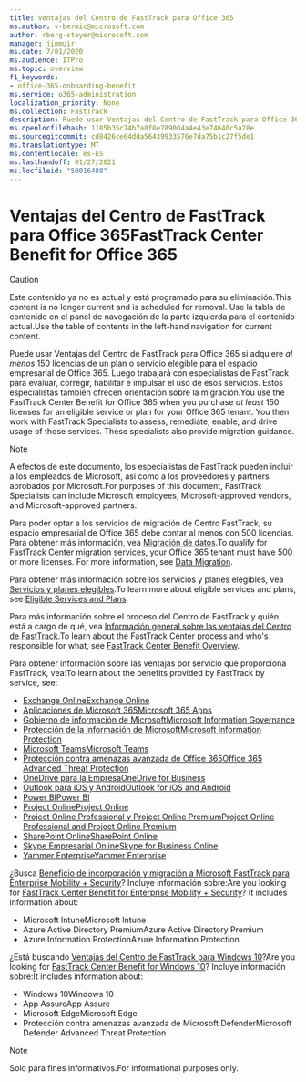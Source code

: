 ```yaml
---
title: Ventajas del Centro de FastTrack para Office 365
ms.author: v-bermic@microsoft.com
author: rberg-steyer@microsoft.com
manager: jimmuir
ms.date: 7/01/2020
ms.audience: ITPro
ms.topic: overview
f1_keywords:
- office-365-onboarding-benefit
ms.service: o365-administration
localization_priority: None
ms.collection: FastTrack
description: Puede usar Ventajas del Centro de FastTrack para Office 365 si adquiere al menos 150 licencias de un plan o servicio elegible para el espacio empresarial de Office 365. Luego trabajará con especialistas de FastTrack para evaluar, corregir, habilitar e impulsar el uso de esos servicios. Estos especialistas también ofrecen orientación sobre la migración.
ms.openlocfilehash: 1185b35c74b7a8f8e789004a4e43e74640c5a28e
ms.sourcegitcommit: cd8426ce64dda56439933576e7da75b1c27f5de1
ms.translationtype: MT
ms.contentlocale: es-ES
ms.lasthandoff: 01/27/2021
ms.locfileid: "50016488"
---
```

# <a name="fasttrack-center-benefit-for-office-365"></a><span data-ttu-id="877ab-105">Ventajas del Centro de FastTrack para Office 365</span><span class="sxs-lookup"><span data-stu-id="877ab-105">FastTrack Center Benefit for Office 365</span></span>

> [!CAUTION]
> <span data-ttu-id="877ab-106">Este contenido ya no es actual y está programado para su eliminación.</span><span class="sxs-lookup"><span data-stu-id="877ab-106">This content is no longer current and is scheduled for removal.</span></span> <span data-ttu-id="877ab-107">Use la tabla de contenido en el panel de navegación de la parte izquierda para el contenido actual.</span><span class="sxs-lookup"><span data-stu-id="877ab-107">Use the table of contents in the left-hand navigation for current content.</span></span>

<span data-ttu-id="877ab-p103">Puede usar Ventajas del Centro de FastTrack para Office 365 si adquiere *al menos* 150 licencias de un plan o servicio elegible para el espacio empresarial de Office 365. Luego trabajará con especialistas de FastTrack para evaluar, corregir, habilitar e impulsar el uso de esos servicios. Estos especialistas también ofrecen orientación sobre la migración.</span><span class="sxs-lookup"><span data-stu-id="877ab-p103">You use the FastTrack Center Benefit for Office 365 when you purchase  *at least*  150 licenses for an eligible service or plan for your Office 365 tenant. You then work with FastTrack Specialists to assess, remediate, enable, and drive usage of those services. These specialists also provide migration guidance.</span></span> 
  
> [!NOTE]
> <span data-ttu-id="877ab-111">A efectos de este documento, los especialistas de FastTrack pueden incluir a los empleados de Microsoft, así como a los proveedores y partners aprobados por Microsoft.</span><span class="sxs-lookup"><span data-stu-id="877ab-111">For purposes of this document, FastTrack Specialists can include Microsoft employees, Microsoft-approved vendors, and Microsoft-approved partners.</span></span> 
  
<span data-ttu-id="877ab-p104">Para poder optar a los servicios de migración de Centro FastTrack, su espacio empresarial de Office 365 debe contar al menos con 500 licencias. Para obtener más información, vea [Migración de datos](O365-data-migration.md).</span><span class="sxs-lookup"><span data-stu-id="877ab-p104">To qualify for FastTrack Center migration services, your Office 365 tenant must have 500 or more licenses. For more information, see [Data Migration](O365-data-migration.md).</span></span>
  
<span data-ttu-id="877ab-114">Para obtener más información sobre los servicios y planes elegibles, vea [Servicios y planes elegibles](M365-eligible-services-and-plans.md).</span><span class="sxs-lookup"><span data-stu-id="877ab-114">To learn more about eligible services and plans, see [Eligible Services and Plans](M365-eligible-services-and-plans.md).</span></span>
  
<span data-ttu-id="877ab-115">Para más información sobre el proceso del Centro de FastTrack y quién está a cargo de qué, vea [Información general sobre las ventajas del Centro de FastTrack](O365-fasttrack-benefit-overview.md).</span><span class="sxs-lookup"><span data-stu-id="877ab-115">To learn about the FastTrack Center process and who's responsible for what, see [FastTrack Center Benefit Overview](O365-fasttrack-benefit-overview.md).</span></span>

<span data-ttu-id="877ab-116">Para obtener información sobre las ventajas por servicio que proporciona FastTrack, vea:</span><span class="sxs-lookup"><span data-stu-id="877ab-116">To learn about the benefits provided by FastTrack by service, see:</span></span>

- [<span data-ttu-id="877ab-117">Exchange Online</span><span class="sxs-lookup"><span data-stu-id="877ab-117">Exchange Online</span></span>](O365-fasttrack-responsibilities.md#exchange-online)
- [<span data-ttu-id="877ab-118">Aplicaciones de Microsoft 365</span><span class="sxs-lookup"><span data-stu-id="877ab-118">Microsoft 365 Apps</span></span>](O365-fasttrack-responsibilities.md#microsoft-365-apps)
- [<span data-ttu-id="877ab-119">Gobierno de información de Microsoft</span><span class="sxs-lookup"><span data-stu-id="877ab-119">Microsoft Information Governance</span></span>](O365-fasttrack-responsibilities.md#microsoft-information-governance)
- [<span data-ttu-id="877ab-120">Protección de la información de Microsoft</span><span class="sxs-lookup"><span data-stu-id="877ab-120">Microsoft Information Protection</span></span>](O365-fasttrack-responsibilities.md#microsoft-information-protection)
- [<span data-ttu-id="877ab-121">Microsoft Teams</span><span class="sxs-lookup"><span data-stu-id="877ab-121">Microsoft Teams</span></span>](O365-fasttrack-responsibilities.md#microsoft-teams)
- [<span data-ttu-id="877ab-122">Protección contra amenazas avanzada de Office 365</span><span class="sxs-lookup"><span data-stu-id="877ab-122">Office 365 Advanced Threat Protection</span></span>](O365-fasttrack-responsibilities.md#office-365-advanced-threat-protection)
- [<span data-ttu-id="877ab-123">OneDrive para la Empresa</span><span class="sxs-lookup"><span data-stu-id="877ab-123">OneDrive for Business</span></span>](O365-fasttrack-responsibilities.md#onedrive-for-business)
- [<span data-ttu-id="877ab-124">Outlook para iOS y Android</span><span class="sxs-lookup"><span data-stu-id="877ab-124">Outlook for iOS and Android</span></span>](O365-fasttrack-responsibilities.md#outlook-for-ios-and-android)
- [<span data-ttu-id="877ab-125">Power BI</span><span class="sxs-lookup"><span data-stu-id="877ab-125">Power BI</span></span>](O365-fasttrack-responsibilities.md#power-bi)
- [<span data-ttu-id="877ab-126">Project Online</span><span class="sxs-lookup"><span data-stu-id="877ab-126">Project Online</span></span>](O365-fasttrack-responsibilities.md#project-online)
- [<span data-ttu-id="877ab-127">Project Online Professional y Project Online Premium</span><span class="sxs-lookup"><span data-stu-id="877ab-127">Project Online Professional and Project Online Premium</span></span>](O365-fasttrack-responsibilities.md#project-online-professional-and-project-online-premium)
- [<span data-ttu-id="877ab-128">SharePoint Online</span><span class="sxs-lookup"><span data-stu-id="877ab-128">SharePoint Online</span></span>](O365-fasttrack-responsibilities.md#sharepoint-online)
- [<span data-ttu-id="877ab-129">Skype Empresarial Online</span><span class="sxs-lookup"><span data-stu-id="877ab-129">Skype for Business Online</span></span>](O365-fasttrack-responsibilities.md#skype-for-business-online)
- [<span data-ttu-id="877ab-130">Yammer Enterprise</span><span class="sxs-lookup"><span data-stu-id="877ab-130">Yammer Enterprise</span></span>](O365-fasttrack-responsibilities.md#yammer-enterprise)
  
<span data-ttu-id="877ab-p105">¿Busca [Beneficio de incorporación y migración a Microsoft FastTrack para Enterprise Mobility + Security](EMS-fasttrack-benefit-for-EMS.md)? Incluye información sobre:</span><span class="sxs-lookup"><span data-stu-id="877ab-p105">Are you looking for [FastTrack Center Benefit for Enterprise Mobility + Security](EMS-fasttrack-benefit-for-EMS.md)? It includes information about:</span></span>
  
- <span data-ttu-id="877ab-133">Microsoft Intune</span><span class="sxs-lookup"><span data-stu-id="877ab-133">Microsoft Intune</span></span>
- <span data-ttu-id="877ab-134">Azure Active Directory Premium</span><span class="sxs-lookup"><span data-stu-id="877ab-134">Azure Active Directory Premium</span></span> 
- <span data-ttu-id="877ab-135">Azure Information Protection</span><span class="sxs-lookup"><span data-stu-id="877ab-135">Azure Information Protection</span></span>

<span data-ttu-id="877ab-136">¿Está buscando [Ventajas del Centro de FastTrack para Windows 10](Win-10-fasttrack-benefit-for-Windows-10.md)?</span><span class="sxs-lookup"><span data-stu-id="877ab-136">Are you looking for [FastTrack Center Benefit for Windows 10](Win-10-fasttrack-benefit-for-Windows-10.md)?</span></span> <span data-ttu-id="877ab-137">Incluye información sobre:</span><span class="sxs-lookup"><span data-stu-id="877ab-137">It includes information about:</span></span>

- <span data-ttu-id="877ab-138">Windows 10</span><span class="sxs-lookup"><span data-stu-id="877ab-138">Windows 10</span></span>
- <span data-ttu-id="877ab-139">App Assure</span><span class="sxs-lookup"><span data-stu-id="877ab-139">App Assure</span></span>
- <span data-ttu-id="877ab-140">Microsoft Edge</span><span class="sxs-lookup"><span data-stu-id="877ab-140">Microsoft Edge</span></span>
- <span data-ttu-id="877ab-141">Protección contra amenazas avanzada de Microsoft Defender</span><span class="sxs-lookup"><span data-stu-id="877ab-141">Microsoft Defender Advanced Threat Protection</span></span>
    
> [!NOTE]
> <span data-ttu-id="877ab-142">Solo para fines informativos.</span><span class="sxs-lookup"><span data-stu-id="877ab-142">For informational purposes only.</span></span> 

